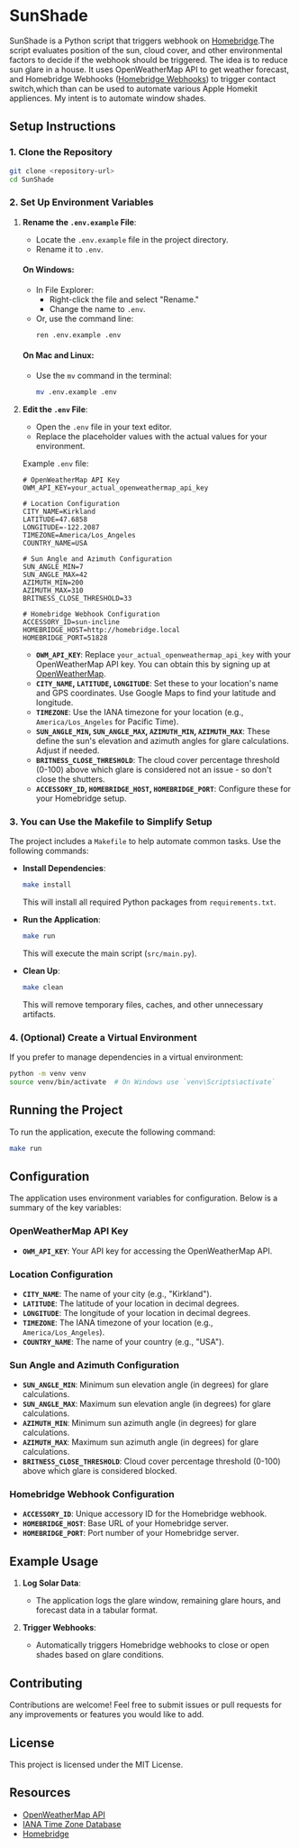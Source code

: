 # SunShade

SunShade is a Python script that triggers webhook on [Homebridge](https://homebridge.io).The script evaluates position of the sun, cloud cover, and other environmental factors to decide if the webhook should be triggered. The idea is to reduce sun glare in a house. 
It uses OpenWeatherMap API to get weather forecast, and Homebridge Webhooks ([Homebridge Webhooks](https://github.com/benzman81/homebridge-http-webhooks?tab=readme-ov-file#homebridge-http-webhooks)) to trigger contact switch,which than can be used to automate various Apple Homekit appliences. My intent is to automate window shades.

## Setup Instructions

### 1. Clone the Repository
```bash
git clone <repository-url>
cd SunShade
```

### 2. Set Up Environment Variables
1. **Rename the `.env.example` File**:
   - Locate the `.env.example` file in the project directory.
   - Rename it to `.env`.

   #### On Windows:
   - In File Explorer:
     - Right-click the file and select "Rename."
     - Change the name to `.env`.
   - Or, use the command line:
     ```bash
     ren .env.example .env
     ```

   #### On Mac and Linux:
   - Use the `mv` command in the terminal:
     ```bash
     mv .env.example .env
     ```

2. **Edit the `.env` File**:
   - Open the `.env` file in your text editor.
   - Replace the placeholder values with the actual values for your environment.

   Example `.env` file:
   ```properties
   # OpenWeatherMap API Key
   OWM_API_KEY=your_actual_openweathermap_api_key

   # Location Configuration
   CITY_NAME=Kirkland
   LATITUDE=47.6858
   LONGITUDE=-122.2087
   TIMEZONE=America/Los_Angeles
   COUNTRY_NAME=USA

   # Sun Angle and Azimuth Configuration
   SUN_ANGLE_MIN=7
   SUN_ANGLE_MAX=42
   AZIMUTH_MIN=200
   AZIMUTH_MAX=310
   BRITNESS_CLOSE_THRESHOLD=33

   # Homebridge Webhook Configuration
   ACCESSORY_ID=sun-incline
   HOMEBRIDGE_HOST=http://homebridge.local
   HOMEBRIDGE_PORT=51828
   ```

   - **`OWM_API_KEY`**: Replace `your_actual_openweathermap_api_key` with your OpenWeatherMap API key. You can obtain this by signing up at [OpenWeatherMap](https://openweathermap.org/).
   - **`CITY_NAME`, `LATITUDE`, `LONGITUDE`**: Set these to your location's name and GPS coordinates. Use Google Maps to find your latitude and longitude.
   - **`TIMEZONE`**: Use the IANA timezone for your location (e.g., `America/Los_Angeles` for Pacific Time).
   - **`SUN_ANGLE_MIN`, `SUN_ANGLE_MAX`, `AZIMUTH_MIN`, `AZIMUTH_MAX`**: These define the sun's elevation and azimuth angles for glare calculations. Adjust if needed.
   - **`BRITNESS_CLOSE_THRESHOLD`**: The cloud cover percentage threshold (0-100) above which glare is considered not an issue - so don't close the shutters.
   - **`ACCESSORY_ID`, `HOMEBRIDGE_HOST`, `HOMEBRIDGE_PORT`**: Configure these for your Homebridge setup.

### 3. You can Use the Makefile to Simplify Setup
The project includes a `Makefile` to help automate common tasks. Use the following commands:

- **Install Dependencies**:
  ```bash
  make install
  ```
  This will install all required Python packages from `requirements.txt`.

- **Run the Application**:
  ```bash
  make run
  ```
  This will execute the main script (`src/main.py`).

- **Clean Up**:
  ```bash
  make clean
  ```
  This will remove temporary files, caches, and other unnecessary artifacts.

### 4. (Optional) Create a Virtual Environment
If you prefer to manage dependencies in a virtual environment:
```bash
python -m venv venv
source venv/bin/activate  # On Windows use `venv\Scripts\activate`
```

## Running the Project

To run the application, execute the following command:
```bash
make run
```

## Configuration

The application uses environment variables for configuration. Below is a summary of the key variables:

### OpenWeatherMap API Key
- **`OWM_API_KEY`**: Your API key for accessing the OpenWeatherMap API.

### Location Configuration
- **`CITY_NAME`**: The name of your city (e.g., "Kirkland").
- **`LATITUDE`**: The latitude of your location in decimal degrees.
- **`LONGITUDE`**: The longitude of your location in decimal degrees.
- **`TIMEZONE`**: The IANA timezone of your location (e.g., `America/Los_Angeles`).
- **`COUNTRY_NAME`**: The name of your country (e.g., "USA").

### Sun Angle and Azimuth Configuration
- **`SUN_ANGLE_MIN`**: Minimum sun elevation angle (in degrees) for glare calculations.
- **`SUN_ANGLE_MAX`**: Maximum sun elevation angle (in degrees) for glare calculations.
- **`AZIMUTH_MIN`**: Minimum sun azimuth angle (in degrees) for glare calculations.
- **`AZIMUTH_MAX`**: Maximum sun azimuth angle (in degrees) for glare calculations.
- **`BRITNESS_CLOSE_THRESHOLD`**: Cloud cover percentage threshold (0-100) above which glare is considered blocked.

### Homebridge Webhook Configuration
- **`ACCESSORY_ID`**: Unique accessory ID for the Homebridge webhook.
- **`HOMEBRIDGE_HOST`**: Base URL of your Homebridge server.
- **`HOMEBRIDGE_PORT`**: Port number of your Homebridge server.

## Example Usage

1. **Log Solar Data**:
   - The application logs the glare window, remaining glare hours, and forecast data in a tabular format.

2. **Trigger Webhooks**:
   - Automatically triggers Homebridge webhooks to close or open shades based on glare conditions.

## Contributing

Contributions are welcome! Feel free to submit issues or pull requests for any improvements or features you would like to add.

## License

This project is licensed under the MIT License.

## Resources

- [OpenWeatherMap API](https://openweathermap.org/)
- [IANA Time Zone Database](https://www.iana.org/time-zones)
- [Homebridge](https://homebridge.io/)